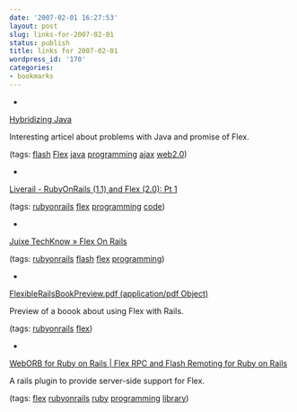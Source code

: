 ```yaml
---
date: '2007-02-01 16:27:53'
layout: post
slug: links-for-2007-02-01
status: publish
title: links for 2007-02-01
wordpress_id: '170'
categories:
- bookmarks
---
```



	
  * 
		

[Hybridizing Java](http://www.artima.com/weblogs/viewpost.jsp?thread=193593)


		

Interesting articel about problems with Java and promise of Flex.


		

(tags: [flash](http://del.icio.us/eob/flash) [Flex](http://del.icio.us/eob/Flex) [java](http://del.icio.us/eob/java) [programming](http://del.icio.us/eob/programming) [ajax](http://del.icio.us/eob/ajax) [web2.0](http://del.icio.us/eob/web2.0))


	

	
  * 
		

[Liverail - RubyOnRails (1.1) and Flex (2.0): Pt 1](http://www.liverail.net/articles/2006/04/16/rubyonrails-1-1-and-flex-2-0-pt-1)


		

(tags: [rubyonrails](http://del.icio.us/eob/rubyonrails) [flex](http://del.icio.us/eob/flex) [programming](http://del.icio.us/eob/programming) [code](http://del.icio.us/eob/code))


	

	
  * 
		

[Juixe TechKnow » Flex On Rails](http://www.juixe.com/techknow/index.php/2006/08/07/flex-on-rails/)


		

(tags: [rubyonrails](http://del.icio.us/eob/rubyonrails) [flash](http://del.icio.us/eob/flash) [flex](http://del.icio.us/eob/flex) [programming](http://del.icio.us/eob/programming))


	

	
  * 
		

[FlexibleRailsBookPreview.pdf (application/pdf Object)](http://www.flexiblerails.com/files/FlexibleRailsBookPreview.pdf)


		

Preview of a boook about using Flex with Rails.


		

(tags: [rubyonrails](http://del.icio.us/eob/rubyonrails) [flex](http://del.icio.us/eob/flex))


	

	
  * 
		

[WebORB for Ruby on Rails | Flex RPC and Flash Remoting for Ruby on Rails](http://www.themidnightcoders.com/weborb/rubyonrails/index.htm)


		

A rails plugin to provide server-side support for Flex.


		

(tags: [flex](http://del.icio.us/eob/flex) [rubyonrails](http://del.icio.us/eob/rubyonrails) [ruby](http://del.icio.us/eob/ruby) [programming](http://del.icio.us/eob/programming) [library](http://del.icio.us/eob/library))


	



